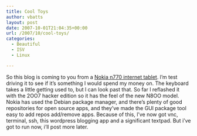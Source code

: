 ```yaml
---
title: Cool Toys
author: vbatts
layout: post
date: 2007-10-01T21:04:35+00:00
url: /2007/10/cool-toys/
categories:
  - Beautiful
  - ISV
  - Linux

---
```

So this blog is coming to you from a [Nokia n770 internet tablet][1]. l&#8217;m test driving it to see if it&#8217;s something l would spend my money on. The keyboard takes a little getting used to, but l can look past that. So far l reflashed it with the 2OO7 hacker edition so it has the feel of the new N8OO model. Nokia has used the Debian package manager, and there&#8217;s plenty of good repositories for open source apps, and they&#8217;ve made the GUl package tool easy to add repos add/remove apps. Because of this, l&#8217;ve now got vnc, terminal, ssh, this wordpress blogging app and a significant textpad. But i&#8217;ve got to run now, i&#8217;ll post more later.

 [1]: http://europe.nokia.com/A4145104